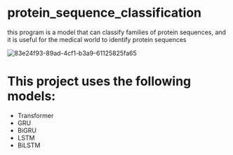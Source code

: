 # protein_sequence_classification
this program is a model that can classify families of protein sequences, and it is useful for the medical world to identify protein sequences

![83e24f93-89ad-4cf1-b3a9-61125825fa65](https://user-images.githubusercontent.com/46664825/230908404-c2b300ea-5c57-4f34-a37a-8b7a7ad49986.png)

# This project uses the following models:
- Transformer
- GRU
- BiGRU
- LSTM
- BiLSTM
